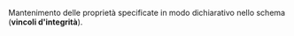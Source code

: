 Mantenimento delle proprietà specificate in modo dichiarativo nello schema (**vincoli d'integrità**).